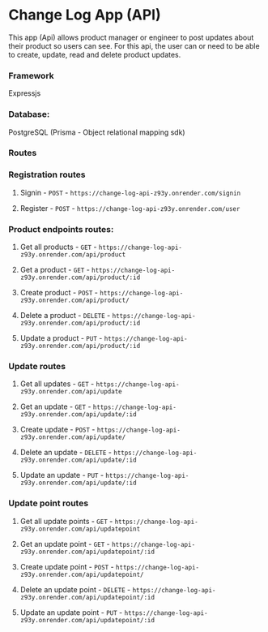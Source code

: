 # Change Log App (API)

This app (Api) allows product manager or engineer to post updates about their product so users can see. For this api, the user can or need to be able to create, update, read and delete product updates.

### Framework

Expressjs

### Database:

PostgreSQL
(Prisma - Object relational mapping sdk)

### Routes

### Registration routes

1. Signin - `POST` - `https://change-log-api-z93y.onrender.com/signin`

2. Register - `POST` - `https://change-log-api-z93y.onrender.com/user`

### Product endpoints routes:

1. Get all products - `GET` - `https://change-log-api-z93y.onrender.com/api/product`

2. Get a product - `GET` - `https://change-log-api-z93y.onrender.com/api/product/:id`

3. Create product - `POST` - `https://change-log-api-z93y.onrender.com/api/product/`

4. Delete a product - `DELETE` - `https://change-log-api-z93y.onrender.com/api/product/:id`

5. Update a product - `PUT` - `https://change-log-api-z93y.onrender.com/api/product/:id`

### Update routes

1. Get all updates - `GET` - `https://change-log-api-z93y.onrender.com/api/update`

2. Get an update - `GET` - `https://change-log-api-z93y.onrender.com/api/update/:id`

3. Create update - `POST` - `https://change-log-api-z93y.onrender.com/api/update/`

4. Delete an update - `DELETE` - `https://change-log-api-z93y.onrender.com/api/update/:id`

5. Update an update - `PUT` - `https://change-log-api-z93y.onrender.com/api/update/:id`

### Update point routes

1. Get all update points - `GET` - `https://change-log-api-z93y.onrender.com/api/updatepoint`

2. Get an update point - `GET` - `https://change-log-api-z93y.onrender.com/api/updatepoint/:id`

3. Create update point - `POST` - `https://change-log-api-z93y.onrender.com/api/updatepoint/`

4. Delete an update point - `DELETE` - `https://change-log-api-z93y.onrender.com/api/updatepoint/:id`

5. Update an update point - `PUT` - `https://change-log-api-z93y.onrender.com/api/updatepoint/:id`
